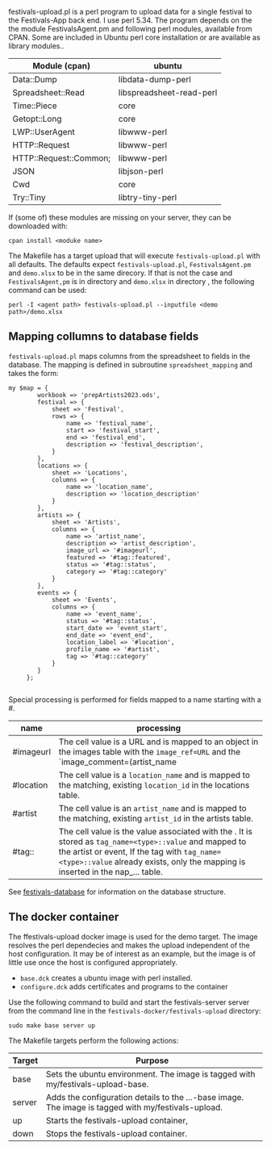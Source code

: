 festivals-upload.pl is a perl program to upload data for a single festival to the Festivals-App back end. I use perl 5.34. The program depends on the the module FestivalsAgent.pm and following perl modules, available from CPAN. Some are included in Ubuntu perl core installation or are available as library modules..

| Module (cpan)| ubuntu |
| --- | --- |
| Data::Dump | libdata-dump-perl |
| Spreadsheet::Read | libspreadsheet-read-perl |
| Time::Piece | core |
| Getopt::Long | core |
| LWP::UserAgent| libwww-perl |
| HTTP::Request | libwww-perl |
| HTTP::Request::Common; | libwww-perl |
| JSON | libjson-perl |
| Cwd | core |
| Try::Tiny | libtry-tiny-perl |

If (some of) these modules are missing on your server, they can be downloaded with:
```
cpan install <moduke name>
```
The Makefile has a target upload that will execute `festivals-upload.pl` with all defaults. The defaults expect `festivals-upload.pl`, `FestivalsAgent.pm` and `demo.xlsx` to be in the same direcory. If that is not the case and `FestivalsAgent,pm` is in directory <agent path> and `demo.xlsx` in directory <demo path>, the following command can be used:
```
perl -I <agent path> festivals-upload.pl --inputfile <demo path>/demo.xlsx
```

## Mapping collumns to database fields
`festivals-upload.pl` maps columns from the spreadsheet to fields in the database. The mapping is defined in subroutine `spreadsheet_mapping` and takes the form:

```
my $map = {
        workbook => 'prepArtists2023.ods',
        festival => {
            sheet => 'Festival',
            rows => {
                name => 'festival_name',
                start => 'festival_start',
                end => 'festival_end',
                description => 'festival_description',
            }
        },
        locations => {
            sheet => 'Locations',
            columns => {
                name => 'location_name',
                description => 'location_description'
            }
        },
        artists => {
            sheet => 'Artists',
            columns => {
                name => 'artist_name',
                description => 'artist_description',
                image_url => '#imageurl',
                featured => '#tag::featured',
                status => '#tag::status',
                category => '#tag::category'
            }
        },
        events => {
            sheet => 'Events',
            columns => {
                name => 'event_name',
                status => '#tag::status',
                start_date => 'event_start',
                end_date => 'event_end',
                location_label => '#location',
                profile_name => '#artist',
                tag => '#tag::category'
            }
        }
     };
    
```

Special processing is performed for fields mapped to a name starting with a #.

| name | processing |
| --- | --- |
| #imageurl | The cell value is a URL and is mapped to an object in the images table with the `image_ref=URL` and the `image_comment=(artist_name|event_name)` |
| #location | The cell value is a `location_name` and is mapped to the matching, existing `location_id` in the locations table. |
| #artist | The cell value is an `artist_name` and is mapped to the matching, existing `artist_id` in the artists table. |
| #tag::<type> | The cell value is the value associated with the <type>. It is stored as `tag_name=<type>::value` and mapped to the artist or event, If the tag with `tag_name=<type>::value` already exists, only the mapping is inserted in the nap_... table. |

See [festivals-database](https://github.com/BramVan-Oosterhout/festivals-docker/blob/main/festivals-database/DOCUMENTATION.md) for information on the database structure.

## The docker container
The ffestivals-upload docker image is used for the demo target. The image resolves  the perl dependecies and makes the upload independent of the host configuration. It may be of interest as an example, but the image is of little use once the host is configured appropriately.

* `base.dck` creates a ubuntu image with perl installed.
* `configure.dck` adds certificates and programs to the container

Use the following command to build and start the festivals-server server from the command line in the `festivals-docker/festivals-upload` directory:
```
sudo make base server up
```

The Makefile targets perform the following actions:

| Target | Purpose |
| --- | --- |
| base | Sets the ubuntu environment. The image is tagged with my/festivals-upload-base. |
| server | Adds the configuration details to the ...-base image. The image is tagged with my/festivals-upload. |
| up | Starts the festivals-upload container, |
| down | Stops the festivals-upload container. |
